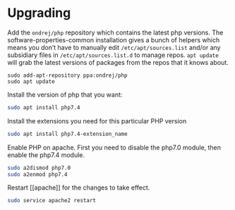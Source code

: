 # Upgrading

Add the `ondrej/php` repository which contains the latest php versions. The software-properties-common installation gives a bunch of helpers which means you don’t have to manually edit `/etc/apt/sources.list` and/or any subsidiary files in `/etc/apt/sources.list.d` to manage repos. `apt update` will grab the latest versions of packages from the repos that it knows about.

```bashsudo apt install software-properties-common  
sudo add-apt-repository ppa:ondrej/php  
sudo apt update  
```

Install the version of php that you want:  

```bash
sudo apt install php7.4
```
  
Install the extensions you need for this particular PHP version

```bash
sudo apt install php7.4-extension_name
```

Enable PHP on apache. First you need to disable the php7.0 module, then enable the php7.4 module.

```bash
sudo a2dismod php7.0  
sudo a2enmod php7.4
```
  
Restart [[apache]] for the changes to take effect.

```bash
sudo service apache2 restart
```

